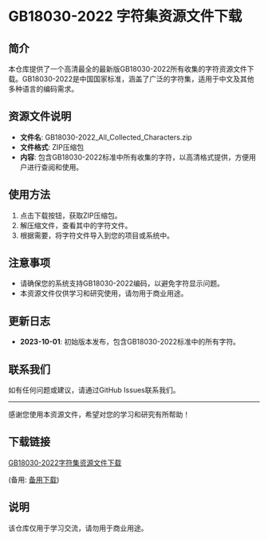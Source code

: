 # GB18030-2022 字符集资源文件下载

## 简介
本仓库提供了一个高清最全的最新版GB18030-2022所有收集的字符资源文件下载。GB18030-2022是中国国家标准，涵盖了广泛的字符集，适用于中文及其他多种语言的编码需求。

## 资源文件说明
- **文件名**: GB18030-2022_All_Collected_Characters.zip
- **文件格式**: ZIP压缩包
- **内容**: 包含GB18030-2022标准中所有收集的字符，以高清格式提供，方便用户进行查阅和使用。

## 使用方法
1. 点击下载按钮，获取ZIP压缩包。
2. 解压缩文件，查看其中的字符文件。
3. 根据需要，将字符文件导入到您的项目或系统中。

## 注意事项
- 请确保您的系统支持GB18030-2022编码，以避免字符显示问题。
- 本资源文件仅供学习和研究使用，请勿用于商业用途。

## 更新日志
- **2023-10-01**: 初始版本发布，包含GB18030-2022标准中的所有字符。

## 联系我们
如有任何问题或建议，请通过GitHub Issues联系我们。

---

感谢您使用本资源文件，希望对您的学习和研究有所帮助！

## 下载链接
[GB18030-2022字符集资源文件下载](https://pan.quark.cn/s/654812e6ac51) 

(备用: [备用下载](https://pan.baidu.com/s/1TmbDTtKhuaavHMRwxUenjA?pwd=1234))

## 说明

该仓库仅用于学习交流，请勿用于商业用途。
